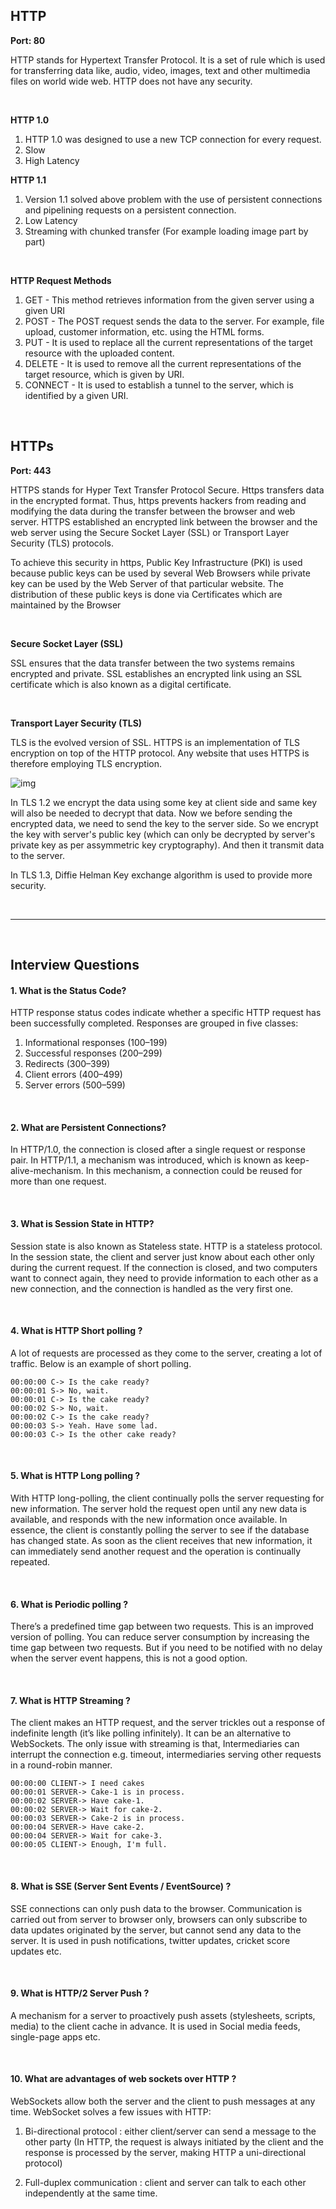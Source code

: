 ## HTTP 

**Port: 80**

HTTP stands for Hypertext Transfer Protocol. It is a set of rule which is used for transferring data like, audio, video, images, text and other multimedia files on world wide web. HTTP does not have any security.

<br>

**HTTP 1.0**

1. HTTP 1.0 was designed to use a new TCP connection for every request.
2. Slow
3. High Latency

**HTTP 1.1**

1. Version 1.1 solved above problem with the use of persistent connections and pipelining requests on a persistent connection.
2. Low Latency
3. Streaming with chunked transfer (For example loading image part by part)

<br>

**HTTP Request Methods**

1. GET - This method retrieves information from the given server using a given URI
2. POST - The POST request sends the data to the server. For example, file upload, customer information, etc. using the HTML forms.
3. PUT - It is used to replace all the current representations of the target resource with the uploaded content.
4. DELETE - It is used to remove all the current representations of the target resource, which is given by URI.
5. CONNECT - It is used to establish a tunnel to the server, which is identified by a given URI.

<br>

## HTTPs

**Port: 443**

HTTPS stands for Hyper Text Transfer Protocol Secure. Https transfers data in the encrypted format. Thus, https prevents hackers from reading and modifying the data during the transfer between the browser and web server. HTTPS established an encrypted link between the browser and the web server using the Secure Socket Layer (SSL) or Transport Layer Security (TLS) protocols. 

To achieve this security in https, Public Key Infrastructure (PKI) is used because public keys can be used by several Web Browsers while private key can be used by the Web Server of that particular website. The distribution of these public keys is done via Certificates which are maintained by the Browser

<br>

**Secure Socket Layer (SSL)**

SSL ensures that the data transfer between the two systems remains encrypted and private. SSL establishes an encrypted link using an SSL certificate which is also known as a digital certificate. 

<br>

**Transport Layer Security (TLS)**

TLS is the evolved version of SSL. HTTPS is an implementation of TLS encryption on top of the HTTP protocol. Any website that uses HTTPS is therefore employing TLS encryption.

![img](https://github.com/naman14310/Interview_Prep/blob/main/Project%20Notes/torrent/images/TLS%201.2.jpeg)

In TLS 1.2 we encrypt the data using some key at client side and same key will also be needed to decrypt that data. Now we before sending the encrypted data, we need to send the key to the server side. So we encrypt the key with server's public key (which can only be decrypted by server's private key as per assymmetric key cryptography). And then it transmit data to the server.

In TLS 1.3, Diffie Helman Key exchange algorithm is used to provide more security.

<br>

-----

<br>

## Interview Questions

#### 1. What is the Status Code?

HTTP response status codes indicate whether a specific HTTP request has been successfully completed. Responses are grouped in five classes:
1. Informational responses (100–199)
2. Successful responses (200–299)
3. Redirects (300–399)
4. Client errors (400–499)
5. Server errors (500–599)

<br>

#### 2. What are Persistent Connections?

In HTTP/1.0, the connection is closed after a single request or response pair. In HTTP/1.1, a mechanism was introduced, which is known as keep-alive-mechanism. In this mechanism, a connection could be reused for more than one request.

<br>

#### 3. What is Session State in HTTP?

Session state is also known as Stateless state. HTTP is a stateless protocol. In the session state, the client and server just know about each other only during the current request. If the connection is closed, and two computers want to connect again, they need to provide information to each other as a new connection, and the connection is handled as the very first one.

<br>

#### 4. What is HTTP Short polling ?

A lot of requests are processed as they come to the server, creating a lot of traffic. Below is an example of short polling.
 
```
00:00:00 C-> Is the cake ready? 
00:00:01 S-> No, wait.
00:00:01 C-> Is the cake ready?
00:00:02 S-> No, wait.
00:00:02 C-> Is the cake ready? 
00:00:03 S-> Yeah. Have some lad.
00:00:03 C-> Is the other cake ready?
```

<br>

#### 5. What is HTTP Long polling ?

With HTTP long-polling, the client continually polls the server requesting for new information. The server hold the request open until any new data is available, and responds with the new information once available. In essence, the client is constantly polling the server to see if the database has changed state. As soon as the client receives that new information, it can immediately send another request and the operation is continually repeated.

<br>

#### 6. What is Periodic polling ?

There’s a predefined time gap between two requests. This is an improved version of polling. You can reduce server consumption by increasing the time gap between two requests. But if you need to be notified with no delay when the server event happens, this is not a good option.

<br>

#### 7. What is HTTP Streaming ?

The client makes an HTTP request, and the server trickles out a response of indefinite length (it’s like polling infinitely). It can be an alternative to WebSockets. The only issue with streaming is that, Intermediaries can interrupt the connection e.g. timeout, intermediaries serving other requests in a round-robin manner.

```
00:00:00 CLIENT-> I need cakes 
00:00:01 SERVER-> Cake-1 is in process.
00:00:02 SERVER-> Have cake-1.
00:00:02 SERVER-> Wait for cake-2.
00:00:03 SERVER-> Cake-2 is in process.
00:00:04 SERVER-> Have cake-2.
00:00:04 SERVER-> Wait for cake-3.
00:00:05 CLIENT-> Enough, I'm full.
```

<br>

#### 8. What is SSE (Server Sent Events / EventSource) ?

SSE connections can only push data to the browser. Communication is carried out from server to browser only, browsers can only subscribe to data updates originated by the server, but cannot send any data to the server. It is used in push notifications, twitter updates, cricket score updates etc.

<br>

#### 9. What is HTTP/2 Server Push ?

A mechanism for a server to proactively push assets (stylesheets, scripts, media) to the client cache in advance. It is used in Social media feeds, single-page apps etc.

<br>

#### 10. What are advantages of web sockets over HTTP ?

WebSockets allow both the server and the client to push messages at any time. WebSocket solves a few issues with HTTP:

1. Bi-directional protocol : either client/server can send a message to the other party (In HTTP, the request is always initiated by the client and the response is processed by the server, making HTTP a uni-directional protocol)

2. Full-duplex communication : client and server can talk to each other independently at the same time.




